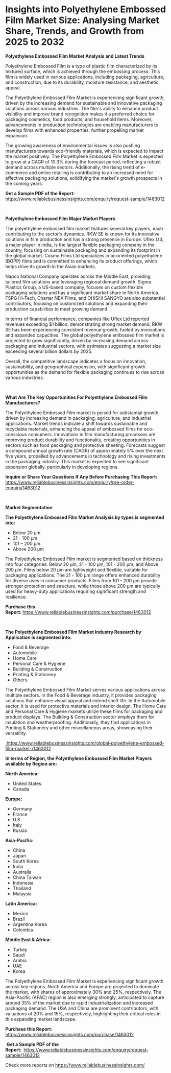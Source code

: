 <p><h1>Insights into Polyethylene Embossed Film Market Size: Analysing Market Share, Trends, and Growth from 2025 to 2032</h1></p><p><strong>Polyethylene Embossed Film Market Analysis and Latest Trends</strong></p>
<p><p>Polyethylene Embossed Film is a type of plastic film characterized by its textured surface, which is achieved through the embossing process. This film is widely used in various applications, including packaging, agriculture, and construction, due to its durability, moisture resistance, and aesthetic appeal.</p><p>The Polyethylene Embossed Film Market is experiencing significant growth, driven by the increasing demand for sustainable and innovative packaging solutions across various industries. The film's ability to enhance product visibility and improve brand recognition makes it a preferred choice for packaging cosmetics, food products, and household items. Moreover, advancements in production technologies are enabling manufacturers to develop films with enhanced properties, further propelling market expansion.</p><p>The growing awareness of environmental issues is also pushing manufacturers towards eco-friendly materials, which is expected to impact the market positively. The Polyethylene Embossed Film Market is expected to grow at a CAGR of 10.3% during the forecast period, reflecting a robust demand across multiple sectors. Additionally, the rising trend of e-commerce and online retailing is contributing to an increased need for effective packaging solutions, solidifying the market's growth prospects in the coming years.</p></p>
<p><strong>Get a Sample PDF of the Report:&nbsp;</strong> <a href="https://www.reliablebusinessinsights.com/enquiry/request-sample/1463012?utm_campaign=3273&utm_medium=2&utm_source=Github&utm_content=ia&utm_term=03042025&utm_id=polyethylene-embossed-film">https://www.reliablebusinessinsights.com/enquiry/request-sample/1463012</a></p>
<p>&nbsp;</p>
<p><strong>Polyethylene Embossed Film Major Market Players</strong></p>
<p><p>The polyethylene embossed film market features several key players, each contributing to the sector's dynamics. RKW SE is known for its innovative solutions in film production and has a strong presence in Europe. Uflex Ltd, a major player in India, is the largest flexible packaging company in the country, focusing on sustainable packaging and expanding its footprint in the global market. Cosmo Films Ltd specializes in bi-oriented polyethylene (BOPP) films and is committed to enhancing its product offerings, which helps drive its growth in the Asian markets.</p><p>Napco National Company operates across the Middle East, providing tailored film solutions and leveraging regional demand growth. Sigma Plastics Group, a US-based company, focuses on custom flexible packaging solutions and has a significant market share in North America. FSPG Hi-Tech, Charter NEX Films, and OHISHI SANGYO are also substantial contributors, focusing on customized solutions and expanding their production capabilities to meet growing demand.</p><p>In terms of financial performance, companies like Uflex Ltd reported revenues exceeding $1 billion, demonstrating strong market demand. RKW SE has been experiencing consistent revenue growth, fueled by innovations and expanded capacities. The global polyethylene embossed film market is projected to grow significantly, driven by increasing demand across packaging and industrial sectors, with estimates suggesting a market size exceeding several billion dollars by 2025.</p><p>Overall, the competitive landscape indicates a focus on innovation, sustainability, and geographical expansion, with significant growth opportunities as the demand for flexible packaging continues to rise across various industries.</p></p>
<p>&nbsp;</p>
<p><strong>What Are The Key Opportunities For Polyethylene Embossed Film Manufacturers?</strong></p>
<p><p>The Polyethylene Embossed Film market is poised for substantial growth, driven by increasing demand in packaging, agriculture, and industrial applications. Market trends indicate a shift towards sustainable and recyclable materials, enhancing the appeal of embossed films for eco-conscious consumers. Innovations in film manufacturing processes are improving product durability and functionality, creating opportunities in sectors such as food packaging and protective sheeting. Forecasts suggest a compound annual growth rate (CAGR) of approximately 5% over the next five years, propelled by advancements in technology and rising investments in the packaging industry. This market is expected to see significant expansion globally, particularly in developing regions.</p></p>
<p><strong>Inquire or Share Your Questions If Any Before Purchasing This Report:</strong> <a href="https://www.reliablebusinessinsights.com/enquiry/pre-order-enquiry/1463012?utm_campaign=3273&utm_medium=2&utm_source=Github&utm_content=ia&utm_term=03042025&utm_id=polyethylene-embossed-film">https://www.reliablebusinessinsights.com/enquiry/pre-order-enquiry/1463012</a></p>
<p>&nbsp;</p>
<p><strong>Market Segmentation</strong></p>
<p><strong>The Polyethylene Embossed Film Market Analysis by types is segmented into:</strong></p>
<p><ul><li>Below 20 μm</li><li>21 - 100 μm</li><li>101 – 200 μm</li><li>Above 200 μm</li></ul></p>
<p><p>The Polyethylene Embossed Film market is segmented based on thickness into four categories: Below 20 μm, 21 - 100 μm, 101 - 200 μm, and Above 200 μm. Films below 20 μm are lightweight and flexible, suitable for packaging applications. The 21 - 100 μm range offers enhanced durability for diverse uses in consumer products. Films from 101 - 200 μm provide stronger protection and structure, while those above 200 μm are typically used for heavy-duty applications requiring significant strength and resilience.</p></p>
<p><strong>Purchase this Report:&nbsp;</strong><a href="https://www.reliablebusinessinsights.com/purchase/1463012?utm_campaign=3273&utm_medium=2&utm_source=Github&utm_content=ia&utm_term=03042025&utm_id=polyethylene-embossed-film">https://www.reliablebusinessinsights.com/purchase/1463012</a></p>
<p>&nbsp;</p>
<p><strong>The Polyethylene Embossed Film Market Industry Research by Application is segmented into:</strong></p>
<p><ul><li>Food & Beverage</li><li>Automobile</li><li>Home Care</li><li>Personal Care & Hygiene</li><li>Building & Construction</li><li>Printing & Stationery</li><li>Others</li></ul></p>
<p><p>The Polyethylene Embossed Film Market serves various applications across multiple sectors. In the Food & Beverage industry, it provides packaging solutions that enhance visual appeal and extend shelf life. In the Automobile sector, it is used for protective materials and interior design. The Home Care and Personal Care & Hygiene markets utilize these films for packaging and product displays. The Building & Construction sector employs them for insulation and weatherproofing. Additionally, they find applications in Printing & Stationery and other miscellaneous areas, showcasing their versatility.</p></p>
<p><a href="https://www.reliablebusinessinsights.com/global-polyethylene-embossed-film-market-r1463012?utm_campaign=3273&utm_medium=2&utm_source=Github&utm_content=ia&utm_term=03042025&utm_id=polyethylene-embossed-film">&nbsp;https://www.reliablebusinessinsights.com/global-polyethylene-embossed-film-market-r1463012</a></p>
<p><strong>In terms of Region, the Polyethylene Embossed Film Market Players available by Region are:</strong></p>
<p>
    <p> <strong> North America: </strong>
        <ul>
            <li>United States</li>
            <li>Canada</li>
        </ul>
        </p> 
    <p> <strong> Europe: </strong>
        <ul>
            <li>Germany</li>
            <li>France</li>
            <li>U.K.</li>
            <li>Italy</li>
            <li>Russia</li>
        </ul>
        </p> 
    <p> <strong> Asia-Pacific: </strong>
        <ul>
            <li>China</li>
            <li>Japan</li>
            <li>South Korea</li>
            <li>India</li>
            <li>Australia</li>
            <li>China Taiwan</li>
            <li>Indonesia</li>
            <li>Thailand</li>
            <li>Malaysia</li>
        </ul>
        </p> 
    <p> <strong> Latin America: </strong>
        <ul>
            <li>Mexico</li>
            <li>Brazil</li>
            <li>Argentina Korea</li>
            <li>Colombia</li>
        </ul>
        </p> 
    <p> <strong> Middle East & Africa: </strong>
        <ul>
            <li>Turkey</li>
            <li>Saudi</li>
            <li>Arabia</li>
            <li>UAE</li>
            <li>Korea</li>
        </ul>
    </p>
    </p>
<p><p>The Polyethylene Embossed Film Market is experiencing significant growth across key regions. North America and Europe are projected to dominate the market, with shares of approximately 30% and 25%, respectively. The Asia-Pacific (APAC) region is also emerging strongly, anticipated to capture around 35% of the market due to rapid industrialization and increased packaging demand. The USA and China are prominent contributors, with valuations of 20% and 15%, respectively, highlighting their critical roles in this expanding market landscape.</p></p>
<p><strong>Purchase this Report: </strong><a href="https://www.reliablebusinessinsights.com/purchase/1463012?utm_campaign=3273&utm_medium=2&utm_source=Github&utm_content=ia&utm_term=03042025&utm_id=polyethylene-embossed-film">https://www.reliablebusinessinsights.com/purchase/1463012</a></p>
<p>&nbsp;<strong>Get a Sample PDF of the Report:&nbsp;&nbsp;</strong><a href="https://www.reliablebusinessinsights.com/enquiry/request-sample/1463012?utm_campaign=3273&utm_medium=2&utm_source=Github&utm_content=ia&utm_term=03042025&utm_id=polyethylene-embossed-film">https://www.reliablebusinessinsights.com/enquiry/request-sample/1463012</a></p>
<p><strong></strong></p>
<p>Check more reports on <a href="https://www.reliablebusinessinsights.com/?utm_campaign=3273&utm_medium=2&utm_source=Github&utm_content=ia&utm_term=03042025&utm_id=polyethylene-embossed-film">https://www.reliablebusinessinsights.com/</a></p>